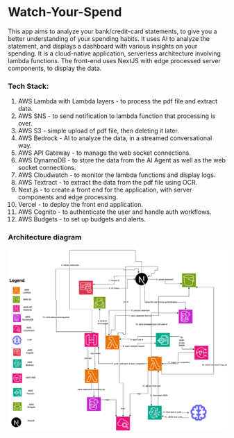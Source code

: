 # Watch-Your-Spend

This app aims to analyze your bank/credit-card statements, to give you a better understanding of your spending habits. It uses AI to analyze the statement, and displays a dashboard with various insights on your spending. It is a cloud-native application, serverless architecture involving lambda functions. The front-end uses NextJS with edge processed server components, to display the data.

### Tech Stack:

1. AWS Lambda with Lambda layers - to process the pdf file and extract data.
2. AWS SNS - to send notification to lambda function that processing is over.
3. AWS S3 - simple upload of pdf file, then deleting it later.
4. AWS Bedrock - AI to analyze the data, in a streamed conversational way.
5. AWS API Gateway - to manage the web socket connections.
6. AWS DynamoDB - to store the data from the AI Agent as well as the web socket connections.
7. AWS Cloudwatch - to monitor the lambda functions and display logs.
8. AWS Textract - to extract the data from the pdf file using OCR.
9. Next.js - to create a front end for the application, with server components and edge processing.
10. Vercel - to deploy the front end application.
11. AWS Cognito - to authenticate the user and handle auth workflows.
12. AWS Budgets - to set up budgets and alerts.

### Architecture diagram

<img src="architecture_diagram.png" alt="Architecture" width="900"/>
